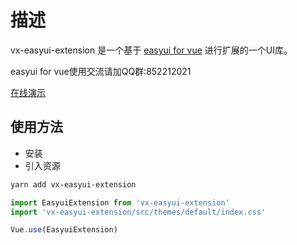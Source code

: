 # 描述

vx-easyui-extension 是一个基于 [easyui for vue](https://www.jeasyui.com/demo-vue/main/index.php) 进行扩展的一个UI库。

easyui for vue使用交流请加QQ群:852212021

[在线演示](https://lixunguan.github.io/vx-easyui-extension/dist/index.html)

## 使用方法
- 安装
- 引入资源

```bash
yarn add vx-easyui-extension
```

```javascript
import EasyuiExtension from 'vx-easyui-extension'
import 'vx-easyui-extension/src/themes/default/index.css'

Vue.use(EasyuiExtension)
```